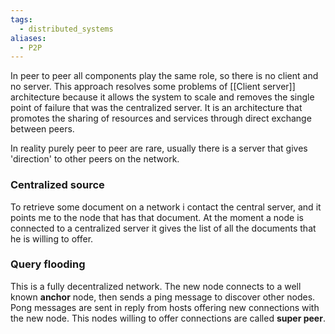 ```yaml
---
tags:
  - distributed_systems
aliases:
  - P2P
---
```

In peer to peer all components play the same role,  so there is no client and no server. This approach resolves some problems of [[Client server]] architecture because it allows the system to scale and removes the single point of failure that was the centralized server. It is an architecture that promotes the sharing of resources and services through direct exchange between peers.

In reality purely peer to peer are rare, usually there is a server that gives 'direction' to other peers on the network.
### Centralized source

To retrieve some document on a network i contact the central server, and it points me to the node that has that document. At the moment a node is connected to a centralized server it gives the list of all the documents that he is willing to offer.
### Query flooding

This is a fully decentralized network. The new node connects to a well known **anchor** node, then sends a ping message to discover other nodes. Pong messages are sent in reply from hosts offering new connections with the new node. This nodes willing to offer connections are called **super peer**.